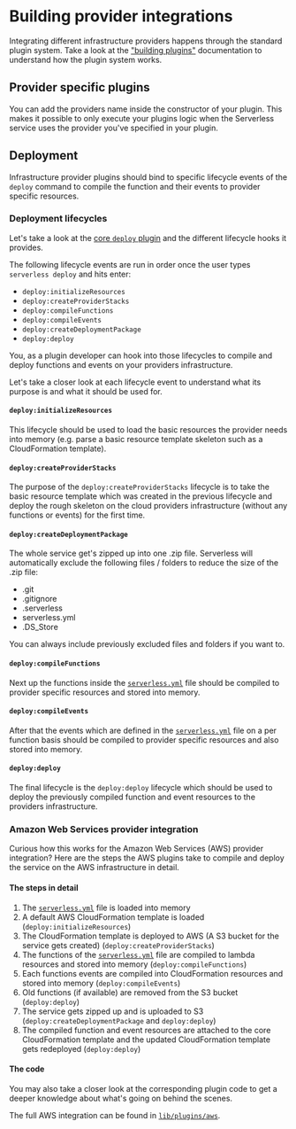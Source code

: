# Building provider integrations

Integrating different infrastructure providers happens through the standard plugin system.
Take a look at the ["building plugins"](./building-plugins.md) documentation to understand how the plugin system works.

## Provider specific plugins

You can add the providers name inside the constructor of your plugin. This makes it possible to only execute your
plugins logic when the Serverless service uses the provider you've specified in your plugin.

## Deployment

Infrastructure provider plugins should bind to specific lifecycle events of the `deploy` command to compile the function
and their events to provider specific resources.

### Deployment lifecycles

Let's take a look at the [core `deploy` plugin](/lib/plugins/deploy) and the different lifecycle hooks it provides.

The following lifecycle events are run in order once the user types `serverless deploy` and hits enter:

- `deploy:initializeResources`
- `deploy:createProviderStacks`
- `deploy:compileFunctions`
- `deploy:compileEvents`
- `deploy:createDeploymentPackage`
- `deploy:deploy`

You, as a plugin developer can hook into those lifecycles to compile and deploy functions and events on your providers
infrastructure.

Let's take a closer look at each lifecycle event to understand what its purpose is and what it should be used for.

#### `deploy:initializeResources`

This lifecycle should be used to load the basic resources the provider needs into memory (e.g. parse a basic resource
template skeleton such as a CloudFormation template).

#### `deploy:createProviderStacks`

The purpose of the `deploy:createProviderStacks` lifecycle is to take the basic resource template which was created in
the previous lifecycle and deploy the rough skeleton on the cloud providers infrastructure (without any functions
or events) for the first time.

#### `deploy:createDeploymentPackage`

The whole service get's zipped up into one .zip file.
Serverless will automatically exclude the following files / folders to reduce the size of the .zip file:
- .git
- .gitignore
- .serverless
- serverless.yml
- .DS_Store

You can always include previously excluded files and folders if you want to.

#### `deploy:compileFunctions`

Next up the functions inside the [`serverless.yml`](../understanding-serverless/serverless-yml.md) file should be
compiled to provider specific resources and stored into memory.

#### `deploy:compileEvents`

After that the events which are defined in the [`serverless.yml`](../understanding-serverless/serverless-yml.md)
file on a per function basis should be compiled to provider specific resources and also stored into memory.

#### `deploy:deploy`

The final lifecycle is the `deploy:deploy` lifecycle which should be used to deploy the previously compiled function and
event resources to the providers infrastructure.

### Amazon Web Services provider integration

Curious how this works for the Amazon Web Services (AWS) provider integration?
Here are the steps the AWS plugins take to compile and deploy the service on the AWS infrastructure in detail.

#### The steps in detail

1. The [`serverless.yml`](../understanding-serverless/serverless-yml.md) file is loaded into memory
2. A default AWS CloudFormation template is loaded (`deploy:initializeResources`)
3. The CloudFormation template is deployed to AWS (A S3 bucket for the service gets created) (`deploy:createProviderStacks`)
4. The functions of the [`serverless.yml`](../understanding-serverless/serverless-yml.md) file are compiled to lambda
resources and stored into memory (`deploy:compileFunctions`)
5. Each functions events are compiled into CloudFormation resources and stored into memory (`deploy:compileEvents`)
6. Old functions (if available) are removed from the S3 bucket (`deploy:deploy`)
7. The service gets zipped up and is uploaded to S3 (`deploy:createDeploymentPackage` and `deploy:deploy`)
8. The compiled function and event resources are attached to the core CloudFormation template and the updated
CloudFormation template gets redeployed (`deploy:deploy`)

#### The code

You may also take a closer look at the corresponding plugin code to get a deeper knowledge about what's going on
behind the scenes.

The full AWS integration can be found in [`lib/plugins/aws`](/lib/plugins/aws).
